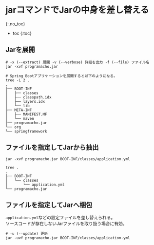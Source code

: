 # jarコマンドでJarの中身を差し替える

{:.no_toc}

* toc
{:toc}

## Jarを展開
```shell
# -x (--extract) 展開 -v (--verbose) 詳細を出力 -f (--file) ファイル名
jar -xvf programacho.jar

# Spring Bootアプリケーションを展開すると以下のようになる。
tree -L 2 .
.
├── BOOT-INF
│   ├── classes
│   ├── classpath.idx
│   ├── layers.idx
│   └── lib
├── META-INF
│   ├── MANIFEST.MF
│   └── maven
├── programacho.jar
└── org
└── springframework
```

## ファイルを指定してJarから抽出
```shell
jar -xvf programacho.jar BOOT-INF/classes/application.yml

tree .
.
├── BOOT-INF
│   └── classes
│       └── application.yml
└── programacho.jar
```

## ファイルを指定してJarへ梱包
`application.yml`などの設定ファイルを差し替えられる。  
ソースコードが存在しないJarファイルを取り扱う場合に有効。

```shell
# -u (--update) 更新
jar -uvf programacho.jar BOOT-INF/classes/application.yml
```
